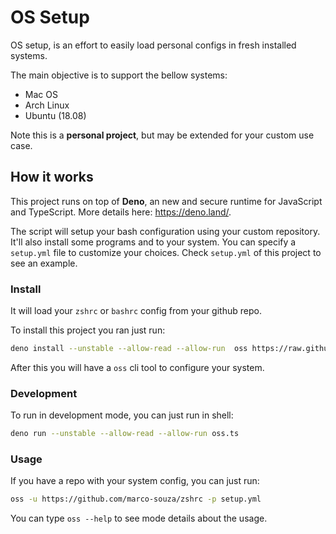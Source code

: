 # OS Setup

OS setup, is an effort to easily load personal configs in fresh installed systems.

The main objective is to support the bellow systems:

- Mac OS
- Arch Linux
- Ubuntu (18.08)

Note this is a **personal project**, but may be extended for your custom use case.

## How it works

This project runs on top of **Deno**, an new and secure runtime for JavaScript and TypeScript. More details here: <https://deno.land/>.

The script will setup your bash configuration using your custom repository. It'll also install some programs and to your system. You can specify a `setup.yml` file to customize your choices. Check `setup.yml` of this project to see an example.

### Install

It will load your `zshrc` or `bashrc` config from your github repo.

To install this project you ran just run:

```sh
deno install --unstable --allow-read --allow-run  oss https://raw.githubusercontent.com/marco-souza/os-setup/master/oss.ts
```

After this you will have a `oss` cli tool to configure your system.

### Development

To run in development mode, you can just run in shell:

```sh
deno run --unstable --allow-read --allow-run oss.ts
```

### Usage

If you have a repo with your system config, you can just run:

```sh
oss -u https://github.com/marco-souza/zshrc -p setup.yml
```

You can type `oss --help` to see mode details about the usage.
